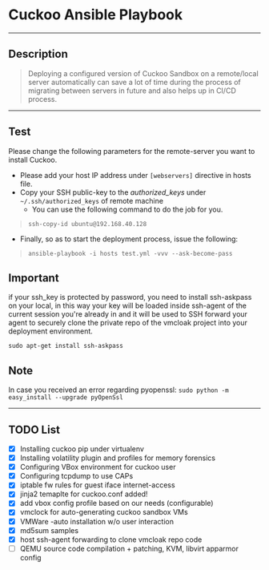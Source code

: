 # Cuckoo Ansible Playbook
---
## Description 
> Deploying a configured version of Cuckoo Sandbox on a remote/local server automatically can save a lot of time during the process of migrating between servers in future and also helps up in CI/CD process. 
---
## Test 
Please change the following parameters for the remote-server you want to install Cuckoo. 
- Please add your host IP address under `[webservers]` directive in hosts file. 
- Copy your SSH public-key to the *authorized_keys* under `~/.ssh/authorized_keys` of remote machine 
    - You can use the following command to do the job for you. 
> `ssh-copy-id ubuntu@192.168.40.128`
- Finally, so as to start the deployment process, issue the following: 
> `ansible-playbook -i hosts test.yml -vvv --ask-become-pass` 

## Important 
if your ssh\_key is protected by password, you need to install ssh-askpass on
your local, in this way your key will be loaded inside ssh-agent of the current
session you're already in and it will be used to SSH forward your agent to
securely clone the private repo of the vmcloak project into your deployment
environment. 

`sudo apt-get install ssh-askpass` 

## Note 
In case you received an error regarding pyopenssl: 
`sudo python -m easy_install --upgrade pyOpenSsl` 

---
## TODO List 
- [x] Installing cuckoo pip under virtualenv 
- [x] Installing volatility plugin and profiles for memory forensics 
- [x] Configuring VBox environment for cuckoo user 
- [x] Configuring tcpdump to use CAPs 
- [x] iptable fw rules for guest iface internet-access 
- [x] jinja2 temaplte for cuckoo.conf added! 
- [x] add vbox config profile based on our needs (configurable) 
- [x] vmclock for auto-generating cuckoo sandbox VMs 
- [x] VMWare -auto installation w/o user interaction 
- [x] md5sum samples 
- [x] host ssh-agent forwarding to clone vmcloak repo code 
- [ ] QEMU source code compilation + patching, KVM, libvirt apparmor config
